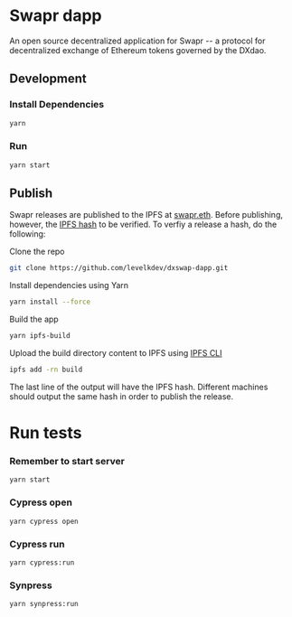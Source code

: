 # Swapr dapp

An open source decentralized application for Swapr -- a protocol for decentralized exchange of Ethereum tokens governed by the DXdao.

## Development

### Install Dependencies

```bash
yarn
```

### Run

```bash
yarn start
```

## Publish

Swapr releases are published to the IPFS at [swapr.eth](https://swapr.eth.limo). Before publishing, however, the [IPFS hash](https://docs.ipfs.io/concepts/hashing/) to be verified. To verfiy a release a hash, do the following:

Clone the repo

```bash
git clone https://github.com/levelkdev/dxswap-dapp.git
```

Install dependencies using Yarn

```bash
yarn install --force
```

Build the app

```bash
yarn ipfs-build
```

Upload the build directory content to IPFS using [IPFS CLI](https://docs.ipfs.io/install/command-line/#system-requirements)

```bash
ipfs add -rn build
```

The last line of the output will have the IPFS hash. Different machines should output the same hash in order to publish the release.

# Run tests
### Remember to start server 
`yarn start`

### Cypress open
`yarn cypress open`

### Cypress run
`yarn cypress:run`

### Synpress
`yarn synpress:run`
